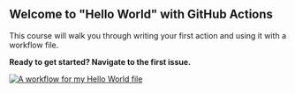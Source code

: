 ## Welcome to "Hello World" with GitHub Actions

This course will walk you through writing your first action and using it with a workflow file. 

**Ready to get started? Navigate to the first issue.**


[![A workflow for my Hello World file](https://github.com/zhangyuezhong/hello-github-actions/actions/workflows/main.yml/badge.svg)](https://github.com/zhangyuezhong/hello-github-actions/actions/workflows/main.yml)
